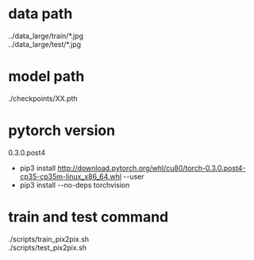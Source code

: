 # data path
../data_large/train/\*.jpg  
../data_large/test/\*.jpg  

# model path
./checkpoints/XX.pth  

# pytorch version
0.3.0.post4  
- pip3 install http://download.pytorch.org/whl/cu80/torch-0.3.0.post4-cp35-cp35m-linux_x86_64.whl --user
- pip3 install --no-deps torchvision

# train and test command
./scripts/train_pix2pix.sh  
./scripts/test_pix2pix.sh  

